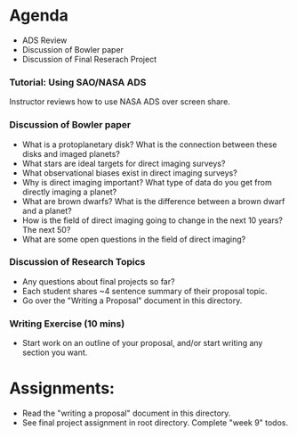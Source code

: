 # Agenda
- ADS Review
- Discussion of Bowler paper
- Discussion of Final Reserach Project

### Tutorial: Using SAO/NASA ADS
Instructor reviews how to use NASA ADS over screen share.

### Discussion of Bowler paper
- What is a protoplanetary disk? What is the connection between these disks and imaged planets?
- What stars are ideal targets for direct imaging surveys?
- What observational biases exist in direct imaging surveys?
- Why is direct imaging important? What type of data do you get from directly imaging a planet?
- What are brown dwarfs? What is the difference between a brown dwarf and a planet?
- How is the field of direct imaging going to change in the next 10 years? The next 50?
- What are some open questions in the field of direct imaging?

### Discussion of Research Topics
- Any questions about final projects so far?
- Each student shares ~4 sentence summary of their proposal topic.
- Go over the "Writing a Proposal" document in this directory.

### Writing Exercise (10 mins)
- Start work on an outline of your proposal, and/or start writing any section you want.

# Assignments:
- Read the "writing a proposal" document in this directory.
- See final project assignment in root directory. Complete "week 9" todos.
   
   
   
